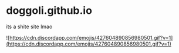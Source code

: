 # doggoli.github.io

its a shite site lmao

![https://cdn.discordapp.com/emojis/427604890856980501.gif?v=1](https://cdn.discordapp.com/emojis/427604890856980501.gif?v=1)
